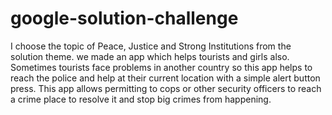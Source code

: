 # google-solution-challenge
I choose the topic of Peace, Justice and Strong Institutions from the solution theme. we made an app which helps tourists and girls also. Sometimes tourists face problems in another country so this app helps to reach the police and help at their current location with a simple alert button press.
This app allows permitting to cops or other security officers to reach a crime place to resolve it and stop big crimes from happening.

